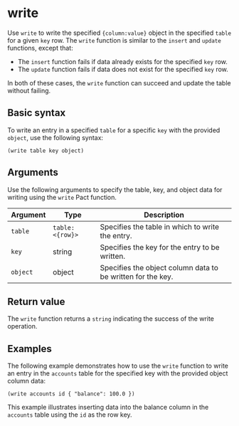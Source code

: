 # write

Use `write` to write the specified `{column:value}` object in the specified `table` for a given `key` row.
The `write` function is similar to the `insert` and `update` functions, except that:

- The `insert` function fails if data already exists for the specified `key` row.
- The `update` function fails if data does not exist for the specified `key` row.

In both of these cases, the `write` function can succeed and update the table without failing.

## Basic syntax

To write an entry in a specified `table` for a specific `key` with the provided `object`, use the following syntax:

```pact
(write table key object)
```

## Arguments

Use the following arguments to specify the table, key, and object data for writing using the `write` Pact function.

| Argument | Type | Description |
| --- | --- | --- |
| `table` | `table: <{row}>` | Specifies the table in which to write the entry. |
| `key` | string | Specifies the key for the entry to be written. |
| `object` | object | Specifies the object column data to be written for the key. |

## Return value

The `write` function returns a `string` indicating the success of the write operation.

## Examples

The following example demonstrates how to use the `write` function to write an entry in the `accounts` table for the specified key with the provided object column data:

```pact
(write accounts id { "balance": 100.0 })
```

This example illustrates inserting data into the balance column in the `accounts` table using the `id` as the row key. 
